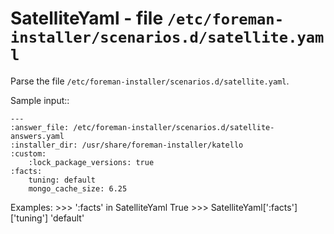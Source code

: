 SatelliteYaml - file ``/etc/foreman-installer/scenarios.d/satellite.yaml``
==========================================================================

Parse the file ``/etc/foreman-installer/scenarios.d/satellite.yaml``.

Sample input::

    ---
    :answer_file: /etc/foreman-installer/scenarios.d/satellite-answers.yaml
    :installer_dir: /usr/share/foreman-installer/katello
    :custom:
        :lock_package_versions: true
    :facts:
        tuning: default
        mongo_cache_size: 6.25

Examples:
    >>> ':facts' in SatelliteYaml
    True
    >>> SatelliteYaml[':facts']['tuning']
    'default'